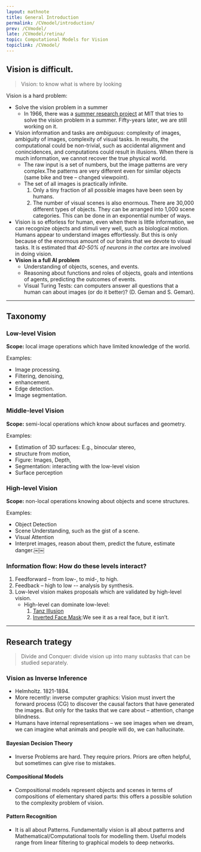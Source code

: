 ```yaml
---
layout: mathnote
title: General Introduction
permalink: /CVmodel/introduction/
prev: /CVmodel/
late: /CVmodel/retina/
topic: Computational Models for Vision
topiclink: /CVmodel/
---
```


## Vision is difficult.

>Vision: to know what is where by looking

Vision is a hard problem:

- Solve the vision problem in a summer
	- In 1966, there was a [summer research project](https://dspace.mit.edu/handle/1721.1/6125) at MIT that tries to solve the vision problem in a summer. Fifty-years later, we are still working on it.
- Vision information and tasks are *ambiguous*: complexity of images, ambiguity of images, complexity of visual tasks. In results, the computational could be non-trivial, such as accidental alignment and conincidences, and computations could result in illusions. When there is much information, we cannot recover the true physical world.
	- The raw input is a set of numbers, but the image patterns are very complex.The patterns are very different even for similar objects (same bike and tree – changed viewpoint).
	- The set of all images is practically infinite.
		1. Only a tiny fraction of all possible images have been seen by humans.
		2. The number of visual scenes is also enormous. There are 30,000 different types of objects. They can be arranged into 1,000 scene categories. This can be done in an exponential number of ways.
- Vision is so efforless for human, even when there is little information, we can recognize objects and stimuli very well, such as biological motion. Humans appear to understand images effortlessly. But this is only because of the enormous amount of our brains that we devote to visual tasks. It is estimated that *40-50% of neurons in the cortex* are involved in doing vision.
- **Vision is a full AI problem**
	- Understanding of objects, scenes, and events.
	- Reasoning about functions and roles of objects, goals and intentions of agents, predicting the outcomes of events.
	- Visual Turing Tests: can computers answer all questions that a human can about images (or do it better)? (D. Geman and S. Geman).

<hr>

## Taxonomy

### Low-level Vision

**Scope:** local image operations which have limited knowledge of the world.

Examples:

- Image processing.
- Filtering, denoising,
- enhancement.
- Edge detection.
- Image segmentation.

### Middle-level Vision

**Scope:** semi-local operations which know about surfaces and geometry.

Examples:

- Estimation of 3D surfaces: E.g., binocular stereo,
- structure from motion,
- Figure: Images, Depth,
- Segmentation: interacting with the low-level vision
- Surface perception

### High-level Vision

**Scope:** non-local operations knowing about objects and scene structures.

Examples:

- Object Detection
- Scene Understanding, such as the gist of a scene.
- Visual Attention
- Interpret images, reason about them, predict the future, estimate danger.￼￼

 
### Information flow: How do these levels interact?

1. Feedforward – from low-, to mid-, to high.
2. Feedback – high to low -- analysis by synthesis.
3. Low-level vision makes proposals which are validated by high-level vision.
	- High-level can dominate low-level:
		1. [Tanz Illusion](https://www.youtube.com/watch?v=44mw37d8LQw)
		2. [Inverted Face Mask](http://www.michaelbach.de/ot/fcs_hollow-face/index.html):We see it as a real face, but it isn’t.

<hr>

## Research trategy

>Divide and Conquer: divide vision up into many subtasks that can be studied separately.

### Vision as Inverse Inference

- Helmholtz. 1821-1894.
- More recently: inverse computer graphics: Vision must invert the forward process (CG) to discover the causal factors that have generated the images. But only for the tasks that we care about – attention, change blindness.
- Humans have internal representations – we see images when we dream, we can imagine what animals and people will do, we can hallucinate.

#### Bayesian Decision Theory

- Inverse Problems are hard. They require priors. Priors are often helpful, but sometimes can give rise to mistakes.

#### Compositional Models 

- Compositional models represent objects and scenes in terms of compositions of elementary shared parts: this offers a possible solution to the complexity problem of vision.

#### Pattern Recognition

- It is all about Patterns. Fundamentally vision is all about patterns and Mathematical/Computational tools for modelling them. Useful models range from linear filtering to graphical models to deep networks.